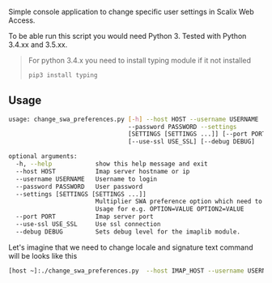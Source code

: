 Simple console application to change specific user settings in Scalix Web Access.
 

To be able run this script you would need Python 3. Tested with Python 3.4.xx and 3.5.xx. 
 

> For python 3.4.x you need to install typing module if it not installed
> ```sh
> pip3 install typing
> ```

## Usage ##

```sh
usage: change_swa_preferences.py [-h] --host HOST --username USERNAME
                                 --password PASSWORD --settings
                                 [SETTINGS [SETTINGS ...]] [--port PORT]
                                 [--use-ssl USE_SSL] [--debug DEBUG]

optional arguments:
  -h, --help            show this help message and exit
  --host HOST           Imap server hostname or ip
  --username USERNAME   Username to login
  --password PASSWORD   User password
  --settings [SETTINGS [SETTINGS ...]]
                        Multiplier SWA preference option which need to change.
                        Usage for e.g. OPTION=VALUE OPTION2=VALUE
  --port PORT           Imap server port
  --use-ssl USE_SSL     Use ssl connection
  --debug DEBUG         Sets debug level for the imaplib module.
```

Let's imagine that we need to change locale and signature text command will be looks like this
```sh
[host ~]:./change_swa_preferences.py  --host IMAP_HOST --username USERNAME --password USER_PSWD --settings signatureText='Here goes user signature' locale="it_IT"
```
